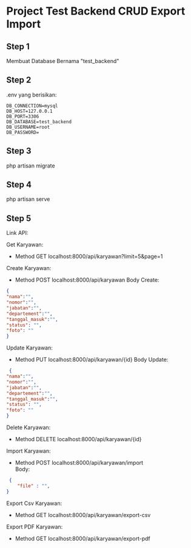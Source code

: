 # Project Test Backend CRUD Export Import

## Step 1
Membuat Database Bernama "test_backend"

## Step 2
.env yang berisikan:
```env
DB_CONNECTION=mysql
DB_HOST=127.0.0.1
DB_PORT=3306
DB_DATABASE=test_backend
DB_USERNAME=root
DB_PASSWORD=
```

## Step 3
php artisan migrate

## Step 4
php artisan serve

## Step 5
Link API:

Get Karyawan: <br>
* Method GET localhost:8000/api/karyawan?limit=5&page=1 


Create Karyawan: <br>
* Method POST localhost:8000/api/karyawan
Body Create: 
```json
{
"nama":"",
"nomor":"",
"jabatan":"",
"departement":"",
"tanggal_masuk":"",
"status": "",
"foto": ""
}
```


Update Karyawan: <br>
* Method PUT localhost:8000/api/karyawan/{id}
Body Update:
```json
 {
"nama":"",
"nomor":"",
"jabatan":"",
"departement":"",
"tanggal_masuk":"",
"status": "",
"foto": ""
}
```


Delete Karyawan: <br>
* Method DELETE localhost:8000/api/karyawan/{id}


Import Karyawan: 
* Method POST localhost:8000/api/karyawan/import <br>
Body:
```json
 {
    "file" : "",
}
```


Export Csv Karyawan: 
* Method GET localhost:8000/api/karyawan/export-csv

Export PDF Karyawan: 
* Method GET localhost:8000/api/karyawan/export-pdf
